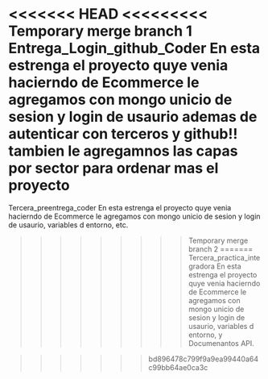 <<<<<<< HEAD
<<<<<<<<< Temporary merge branch 1
Entrega_Login_github_Coder
En esta estrenga el proyecto quye venia hacierndo de Ecommerce le agregamos con mongo unicio de sesion 
y login de usaurio 
ademas de autenticar con terceros y github!!
tambien le agregamnos las capas por sector para ordenar mas el proyecto 
=========
Tercera_preentrega_coder
En esta estrenga el proyecto quye venia hacierndo de Ecommerce le agregamos con mongo unicio de sesion 
y login de usaurio, variables d entorno, etc.
>>>>>>>>> Temporary merge branch 2
=======
Tercera_practica_integradora
En esta estrenga el proyecto quye venia hacierndo de Ecommerce le agregamos con mongo unicio de sesion 
y login de usaurio, variables d entorno, y Documenantos API.



>>>>>>> bd896478c799f9a9ea99440a64c99bb64ae0ca3c



